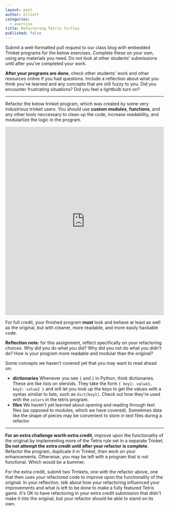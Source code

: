 ```yaml
---
layout: post
author: elliott
categories:
  - exercise
title: Refactoring Tetris Turtles
published: false
---
```


Submit a well-formatted pull request to our class blog with embedded Trinket programs for the below exercises.
Complete these on your own, using any materials you need. Do not
look at other students' submissions until after you've completed your work.  

**After your programs are done**, check other students' work and other resources online if you had questions.
Include a reflection about what you think you've learned and any concepts that are still fuzzy to you.
Did you encounter frustrating situations? Did you feel a lightbulb turn on?

___


Refactor the below trinket program, which was created by some very industrious trinket users.
You should use **custom modules**, **functions**, and any other tools neccessary to 
clean up the code, increase readability, and modularlize the logic in the program.

<iframe src="https://trinket.io/embed/python/d0b14e13d2" width="100%" height="600" frameborder="0" marginwidth="0" marginheight="0" allowfullscreen></iframe>

For full credit, your finished program **must** look and behave at least as well as the original, but with cleaner, more 
readable, and more easily hackable code.

**Reflection note**: for this assignment, reflect specifically on your refactoring choices.  Why did you do what you did?
Why did you not do what you didn't do?  How is your program more readable and modular than the original?

Some concepts we haven't covered yet that you may want to read ahead on:

* **dictionaries**  Whenever you see `{` and `}` in Python, think dictionaries.  These are like lists
on steroids. They take the form `{ key1: value1, key2: value2 }` and will let you look up the keys to
get the values with a syntax similiar to lists, such as `dict[key1]`.  Check out how they're used with 
the `colors` in the tetris program.
* **files**  We haven't yet learned about opening and reading through text files (as opposed to modules, which
we have covered).  Sometimes data like the shape of pieces may be convenient to store in text files during a
refactor.

___

**For an extra challenge worth extra credit**, improve upon the functionality of the original by 
implementing more of the Tetris rule set in a separate Trinket. **Do not attempt the extra credit until after 
your refactor is complete**.  Refactor the program, duplicate it in Trinket, then work on your enhancements. 
Otherwise, you may be left with a program that is not functional.  Which would be a bummer.  

For the extra credit, submit two Trinkets, one with the refactor above, one that then uses your refactored
code to improve upon the functionality of the original.  In your reflection, talk about how your
refactoring influenced your improvements and what is left to be done to make a fully featured Tetris game.
It's OK to have refactoring in your extra credit submission that didn't make it into the original, but
your refactor should be able to stand on its own.